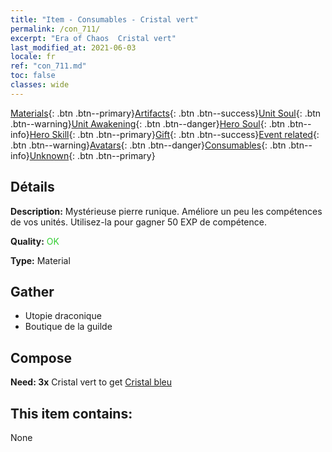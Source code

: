 ```yaml
---
title: "Item - Consumables - Cristal vert"
permalink: /con_711/
excerpt: "Era of Chaos  Cristal vert"
last_modified_at: 2021-06-03
locale: fr
ref: "con_711.md"
toc: false
classes: wide
---
```

 [Materials](/ItemsFR/){: .btn .btn--primary}[Artifacts](/ItemsFR/Artifacts/){: .btn .btn--success}[Unit Soul](/ItemsFR/UnitSoul/){: .btn .btn--warning}[Unit Awakening](/ItemsFR/UnitAwakening/){: .btn .btn--danger}[Hero Soul](/ItemsFR/HeroSoul/){: .btn .btn--info}[Hero Skill](/ItemsFR/HeroSkill/){: .btn .btn--primary}[Gift](/ItemsFR/Gift/){: .btn .btn--success}[Event related](/ItemsFR/Events/){: .btn .btn--warning}[Avatars](/ItemsFR/Avatars/){: .btn .btn--danger}[Consumables](/ItemsFR/Consumables/){: .btn .btn--info}[Unknown](/ItemsFR/Unknown/){: .btn .btn--primary}

## Détails
 **Description:** Mystérieuse pierre runique. Améliore un peu les compétences de vos unités. Utilisez-la pour gagner 50 EXP de compétence.

 **Quality:** <span style="color: #32CD32">OK</span>

 **Type:** Material

## Gather

*    Utopie draconique 
*    Boutique de la guilde 

## Compose

 **Need: 3x** Cristal vert to get [Cristal bleu](/ItemsFR/con_716/)

## This item contains:

  None

